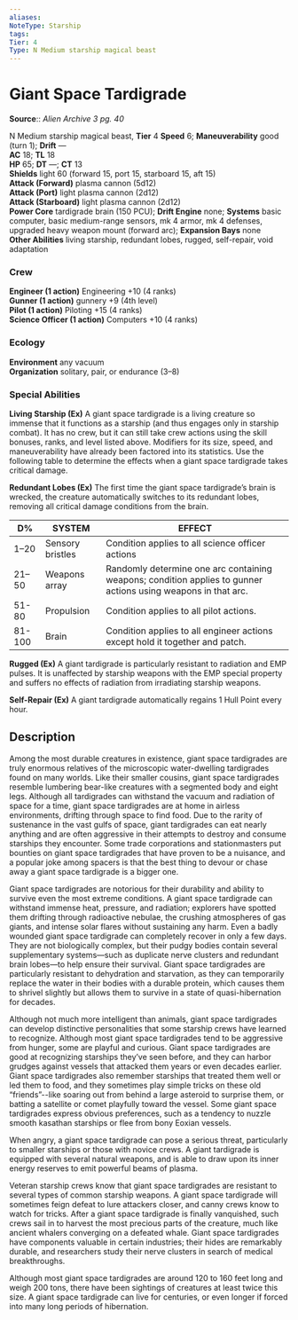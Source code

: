 ```yaml
---
aliases: 
NoteType: Starship
tags: 
Tier: 4
Type: N Medium starship magical beast  
---
```


# Giant Space Tardigrade

**Source**:: _Alien Archive 3 pg. 40_

N Medium starship magical beast, **Tier** 4 
**Speed** 6; **Maneuverability** good (turn 1); **Drift** —  
**AC** 18; **TL** 18  
**HP** 65; **DT** —; **CT** 13  
**Shields** light 60 (forward 15, port 15, starboard 15, aft 15)  
**Attack (Forward)** plasma cannon (5d12)  
**Attack (Port)** light plasma cannon (2d12)  
**Attack (Starboard)** light plasma cannon (2d12)  
**Power Core** tardigrade brain (150 PCU); **Drift Engine** none; **Systems** basic computer, basic medium-range sensors, mk 4 armor, mk 4 defenses, upgraded heavy weapon mount (forward arc); **Expansion Bays** none  
**Other Abilities** living starship, redundant lobes, rugged, self-repair, void adaptation

### Crew

**Engineer (1 action)** Engineering +10 (4 ranks)  
**Gunner (1 action)** gunnery +9 (4th level)  
**Pilot (1 action)** Piloting +15 (4 ranks)  
**Science Officer (1 action)** Computers +10 (4 ranks)

### Ecology

**Environment** any vacuum  
**Organization** solitary, pair, or endurance (3–8)

### Special Abilities

**Living Starship (Ex)** A giant space tardigrade is a living creature so immense that it functions as a starship (and thus engages only in starship combat). It has no crew, but it can still take crew actions using the skill bonuses, ranks, and level listed above. Modifiers for its size, speed, and maneuverability have already been factored into its statistics. Use the following table to determine the effects when a giant space tardigrade takes critical damage.

**Redundant Lobes (Ex)** The first time the giant space tardigrade’s brain is wrecked, the creature automatically switches to its redundant lobes, removing all critical damage conditions from the brain.

| D%     | SYSTEM           | EFFECT                                                                                                        |
|--------|------------------|---------------------------------------------------------------------------------------------------------------|
| 1–20   | Sensory bristles | Condition applies to all science officer actions                                                              |
| 21–50  | Weapons array    | Randomly determine one arc containing weapons; condition applies to gunner actions using weapons in that arc. |
| 51-80  | Propulsion       | Condition applies to all pilot actions.                                                                       |
| 81-100 | Brain            | Condition applies to all engineer actions except hold it together and patch.                                  |

**Rugged (Ex)** A giant tardigrade is particularly resistant to radiation and EMP pulses. It is unaffected by starship weapons with the EMP special property and suffers no effects of radiation from irradiating starship weapons.

**Self-Repair (Ex)** A giant tardigrade automatically regains 1 Hull Point every hour.

## Description

Among the most durable creatures in existence, giant space tardigrades are truly enormous relatives of the microscopic water-dwelling tardigrades found on many worlds. Like their smaller cousins, giant space tardigrades resemble lumbering bear-like creatures with a segmented body and eight legs. Although all tardigrades can withstand the vacuum and radiation of space for a time, giant space tardigrades are at home in airless environments, drifting through space to find food. Due to the rarity of sustenance in the vast gulfs of space, giant tardigrades can eat nearly anything and are often aggressive in their attempts to destroy and consume starships they encounter. Some trade corporations and stationmasters put bounties on giant space tardigrades that have proven to be a nuisance, and a popular joke among spacers is that the best thing to devour or chase away a giant space tardigrade is a bigger one.

Giant space tardigrades are notorious for their durability and ability to survive even the most extreme conditions. A giant space tardigrade can withstand immense heat, pressure, and radiation; explorers have spotted them drifting through radioactive nebulae, the crushing atmospheres of gas giants, and intense solar flares without sustaining any harm. Even a badly wounded giant space tardigrade can completely recover in only a few days. They are not biologically complex, but their pudgy bodies contain several supplementary systems—such as duplicate nerve clusters and redundant brain lobes—to help ensure their survival. Giant space tardigrades are particularly resistant to dehydration and starvation, as they can temporarily replace the water in their bodies with a durable protein, which causes them to shrivel slightly but allows them to survive in a state of quasi-hibernation for decades.

Although not much more intelligent than animals, giant space tardigrades can develop distinctive personalities that some starship crews have learned to recognize. Although most giant space tardigrades tend to be aggressive from hunger, some are playful and curious. Giant space tardigrades are good at recognizing starships they’ve seen before, and they can harbor grudges against vessels that attacked them years or even decades earlier. Giant space tardigrades also remember starships that treated them well or led them to food, and they sometimes play simple tricks on these old “friends”--like soaring out from behind a large asteroid to surprise them, or batting a satellite or comet playfully toward the vessel. Some giant space tardigrades express obvious preferences, such as a tendency to nuzzle smooth kasathan starships or flee from bony Eoxian vessels.

When angry, a giant space tardigrade can pose a serious threat, particularly to smaller starships or those with novice crews. A giant tardigrade is equipped with several natural weapons, and is able to draw upon its inner energy reserves to emit powerful beams of plasma.

Veteran starship crews know that giant space tardigrades are resistant to several types of common starship weapons. A giant space tardigrade will sometimes feign defeat to lure attackers closer, and canny crews know to watch for tricks. After a giant space tardigrade is finally vanquished, such crews sail in to harvest the most precious parts of the creature, much like ancient whalers converging on a defeated whale. Giant space tardigrades have components valuable in certain industries; their hides are remarkably durable, and researchers study their nerve clusters in search of medical breakthroughs.

Although most giant space tardigrades are around 120 to 160 feet long and weigh 200 tons, there have been sightings of creatures at least twice this size. A giant space tardigrade can live for centuries, or even longer if forced into many long periods of hibernation.
